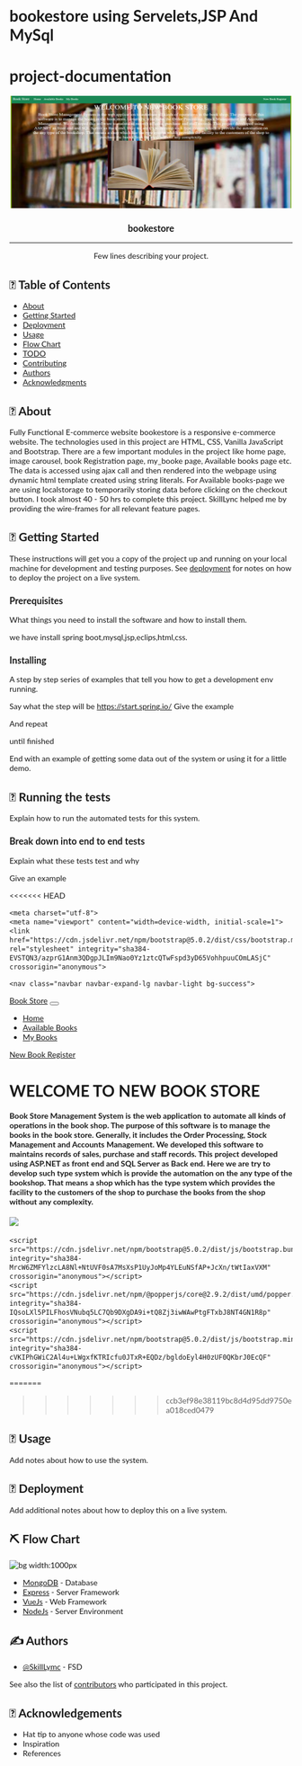 
# bookestore using Servelets,JSP And MySql



# project-documentation

<p align="center">
  <a href="" rel="noopener">
 <img width=500px height=200px src="book.png" alt="Project logo"></a>
</p>


<h3 align="center">bookestore</h3>

---

<p align="center"> Few lines describing your project.
    <br> 
</p>

## 📝 Table of Contents
- [About](#about)
- [Getting Started](#getting_started)
- [Deployment](#deployment)
- [Usage](#usage)
- [Flow Chart](#flowchart)
- [TODO](../TODO.md)
- [Contributing](../CONTRIBUTING.md)
- [Authors](#authors)
- [Acknowledgments](#acknowledgement)

## 🧐 About <a name = "about"></a>
Fully Functional E-commerce website bookestore is a responsive e-commerce website. The technologies used in this project are HTML, CSS, Vanilla JavaScript and Bootstrap. There are a few important modules in the project like home page, image carousel, book Registration page, my_booke page, Available books page etc. The data is accessed using ajax call and then rendered into the webpage using dynamic html template created using string literals. For Available books-page we are using localstorage to temporarily storing data before clicking on the checkout button. I took almost 40 - 50 hrs to complete this project. SkillLync helped me by providing the wire-frames for all relevant feature pages.

## 🏁 Getting Started <a name = "getting_started"></a>
These instructions will get you a copy of the project up and running on your local machine for development and testing purposes. See [deployment](#deployment) for notes on how to deploy the project on a live system.

### Prerequisites
What things you need to install the software and how to install them.

we have install spring boot,mysql,jsp,eclips,html,css.

### Installing
A step by step series of examples that tell you how to get a development env running.

Say what the step will be
https://start.spring.io/
Give the example

And repeat

until finished

End with an example of getting some data out of the system or using it for a little demo.

## 🔧 Running the tests <a name = "tests"></a>
Explain how to run the automated tests for this system.

### Break down into end to end tests
Explain what these tests test and why

Give an example

<<<<<<< HEAD
<!doctype html>
<html lang="en"xmlns:th="https://www.thymels.com">
  <head>
    
    <meta charset="utf-8">
    <meta name="viewport" content="width=device-width, initial-scale=1">
    <link href="https://cdn.jsdelivr.net/npm/bootstrap@5.0.2/dist/css/bootstrap.min.css" rel="stylesheet" integrity="sha384-EVSTQN3/azprG1Anm3QDgpJLIm9Nao0Yz1ztcQTwFspd3yD65VohhpuuCOmLASjC" crossorigin="anonymous">
<link rel="icon" type="image/png" href="https://cdn0.iconfinder.com/data/icons/shopping-solid-1/48/8-512.png" />
    <title>Book Store</title>
    <style type="text/css">
		body{
			font-family: "Lato", sans-seriff;
			background-image: url('https://tse1.mm.bing.net/th?id=OIP.TAGtvaaT8fs8RaGHZI1dVQHaE8&pid=Api&P=0');
			background-repeat:no-repeat;
			background-size:cover;
		}
		</style>
  </head>
  <body>
    
    <nav class="navbar navbar-expand-lg navbar-light bg-success">
  <div class="container-fluid">
    <a class="navbar-brand text-white" href="#">Book Store</a>
    <button class="navbar-toggler" type="button" data-bs-toggle="collapse" data-bs-target="#navbarSupportedContent" aria-controls="navbarSupportedContent" aria-expanded="false" aria-label="Toggle navigation">
      <span class="navbar-toggler-icon"></span>
    </button>
    <div class="collapse navbar-collapse" id="navbarSupportedContent">
      <ul class="navbar-nav me-auto mb-2 mb-lg-0">
        <li class="nav-item">
          <a class="nav-link active text-white" aria-current="page" href="/home">Home</a>
        </li>
        <li class="nav-item">
          <a class="nav-link text-white" href="available_books">Available Books</a>
        </li>
         <li class="nav-item">
          <a class="nav-link text-white" href="myBooks">My Books</a>
        </li>
      </ul>
      <div>
      <a class="nav-link text-white" href="book_register">New Book Register</a>
      </div>
    </div>
  </div>
</nav>

   <div class="container text-center my-$">
   <h1 class="text-white">WELCOME TO NEW BOOK STORE</h1>
   <h4 class="text-white">Book Store Management System is the web application to automate all kinds of operations in the book shop. 
   The purpose of this software is to manage the books in the book store. 
   Generally, it includes the Order Processing, Stock Management and Accounts Management. 
   We developed this software to maintains records of sales, purchase and staff records.
    This project developed using ASP.NET as front end and SQL Server as Back end. 
    Here we are try to develop such type system which is provide the automation on the any type of the bookshop. 
    That means a shop which has the type system which provides the facility to the customers of the shop to purchase the books from the shop without any complexity.
    </h4>
    <img src="https://tse3.mm.bing.net/th?id=OIP.gg1TnRFja8pxRiuUrMXx_wHaE6&pid=Api&P=0">
   </div> 
    
    <script src="https://cdn.jsdelivr.net/npm/bootstrap@5.0.2/dist/js/bootstrap.bundle.min.js" integrity="sha384-MrcW6ZMFYlzcLA8Nl+NtUVF0sA7MsXsP1UyJoMp4YLEuNSfAP+JcXn/tWtIaxVXM" crossorigin="anonymous"></script>
    <script src="https://cdn.jsdelivr.net/npm/@popperjs/core@2.9.2/dist/umd/popper.min.js" integrity="sha384-IQsoLXl5PILFhosVNubq5LC7Qb9DXgDA9i+tQ8Zj3iwWAwPtgFTxbJ8NT4GN1R8p" crossorigin="anonymous"></script>
    <script src="https://cdn.jsdelivr.net/npm/bootstrap@5.0.2/dist/js/bootstrap.min.js" integrity="sha384-cVKIPhGWiC2Al4u+LWgxfKTRIcfu0JTxR+EQDz/bgldoEyl4H0zUF0QKbrJ0EcQF" crossorigin="anonymous"></script>
   
  </body>
</html>

=======
>>>>>>> ccb3ef98e38119bc8d4d95dd9750ea018ced0479
## 🎈 Usage <a name="usage"></a>
Add notes about how to use the system.

## 🚀 Deployment <a name = "deployment"></a>
Add additional notes about how to deploy this on a live system.

## ⛏️ Flow Chart <a name = "flowchart"></a>

![bg width:1000px](./bookestoreflowchart.png)

- [MongoDB](https://www.mongodb.com/) - Database
- [Express](https://expressjs.com/) - Server Framework
- [VueJs](https://vuejs.org/) - Web Framework
- [NodeJs](https://nodejs.org/en/) - Server Environment

## ✍️ Authors <a name = "authors"></a>
- [@SkillLymc](https://github.com/kylelobo) - FSD

See also the list of [contributors](https://github.com/kylelobo/The-Documentation-Compendium/contributors) who participated in this project.

## 🎉 Acknowledgements <a name = "acknowledgement"></a>
- Hat tip to anyone whose code was used
- Inspiration
- References
